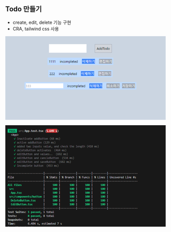 ## Todo 만들기

- create, edit, delete 기능 구현
- CRA, tailwind css 사용

![alt text](todo.png)

![alt text](image.png)
